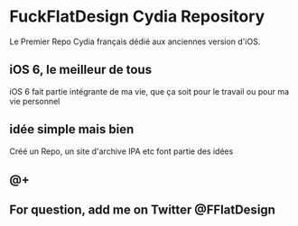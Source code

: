 # FuckFlatDesign Cydia Repository

Le Premier Repo Cydia français dédié aux anciennes version d'iOS. 

## iOS 6, le meilleur de tous 

iOS 6 fait partie intégrante de ma vie, que ça soit pour le travail ou pour ma vie personnel 

## idée simple mais bien 

Créé un Repo, un site d'archive IPA etc font partie des idées 

## @+ 

## For question, add me on Twitter @FFlatDesign
